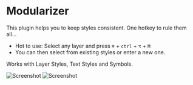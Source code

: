 Modularizer
===========

This plugin helps you to keep styles consistent. One hotkey to rule them all…

* Hot to use: Select any layer and press `⌘` + `ctrl` + `⌥` + `M`
* You can then select from existing styles or enter a new one.

Works with Layer Styles, Text Styles and Symbols.

![Screenshot](https://s3.amazonaws.com/f.cl.ly/items/2r0g1Q1s2i1O0D241G11/Modularizer.png)
![Screenshot](https://s3.amazonaws.com/f.cl.ly/items/362N2e1H2D1x0o0G0Q3Z/Bildschirmfoto%202015-03-07%20um%2010.40.45.png)